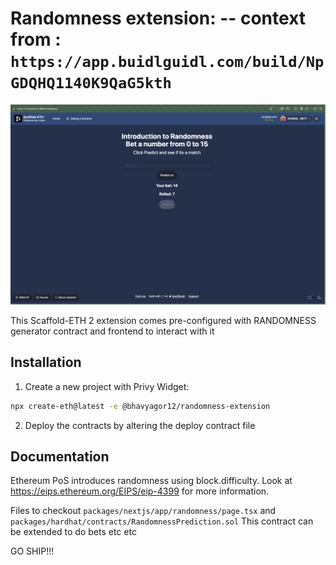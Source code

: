 # Randomness extension: -- context from : `https://app.buidlguidl.com/build/NpGDQHQ1140K9QaG5kth`

![alt text](./randomness.png)

This Scaffold-ETH 2 extension comes pre-configured with RANDOMNESS generator contract and frontend to interact with it 

## Installation

1. Create a new project with Privy Widget:

```bash
npx create-eth@latest -e @bhavyagor12/randomness-extension
```

2. Deploy the contracts by altering the deploy contract file

## Documentation
Ethereum PoS introduces randomness using block.difficulty. Look at https://eips.ethereum.org/EIPS/eip-4399 for more information.

Files to checkout `packages/nextjs/app/randomness/page.tsx`  and `packages/hardhat/contracts/RandomnessPrediction.sol`
This contract can be extended to do bets etc etc

GO SHIP!!!
